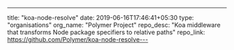 ---
title: "koa-node-resolve"
date: 2019-06-16T17:46:41+05:30
type: "organisations"
org_name: "Polymer Project"
repo_desc: "Koa middleware that transforms Node package specifiers to relative paths"
repo_link: https://github.com/Polymer/koa-node-resolve---
